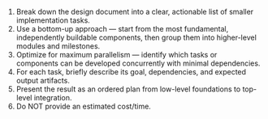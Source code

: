 1. Break down the design document into a clear, actionable list of smaller implementation tasks.
2. Use a bottom-up approach — start from the most fundamental, independently buildable components, then group them into higher-level modules and milestones.
3. Optimize for maximum parallelism — identify which tasks or components can be developed concurrently with minimal dependencies.
4. For each task, briefly describe its goal, dependencies, and expected output artifacts.
5. Present the result as an ordered plan from low-level foundations to top-level integration.
6. Do NOT provide an estimated cost/time.